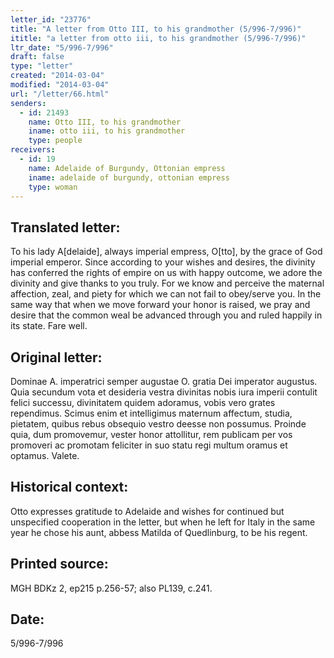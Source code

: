```yaml
---
letter_id: "23776"
title: "A letter from Otto III, to his grandmother (5/996-7/996)"
ititle: "a letter from otto iii, to his grandmother (5/996-7/996)"
ltr_date: "5/996-7/996"
draft: false
type: "letter"
created: "2014-03-04"
modified: "2014-03-04"
url: "/letter/66.html"
senders:
  - id: 21493
    name: Otto III, to his grandmother
    iname: otto iii, to his grandmother
    type: people
receivers:
  - id: 19
    name: Adelaide of Burgundy, Ottonian empress
    iname: adelaide of burgundy, ottonian empress
    type: woman
---
```

<h2> Translated letter:</h2>To his lady A[delaide], always imperial empress, O[tto], by the grace of God imperial emperor.
Since according to your wishes and desires, the divinity has conferred the rights of empire on us with happy outcome, we adore the divinity and give thanks to you truly.  For we know and perceive the maternal affection, zeal, and piety for which we can not fail to obey/serve you.  In the same way that when we move forward your honor is raised, we pray and desire that the common weal be advanced through you and ruled happily in its state.
Fare well.
<h2 class="mt-4"> Original letter:</h2>Dominae A. imperatrici semper augustae O. gratia Dei imperator augustus.
Quia secundum vota et desideria vestra divinitas nobis iura imperii contulit felici successu, divinitatem quidem adoramus, vobis vero grates rependimus. Scimus enim et intelligimus maternum affectum, studia, pietatem, quibus rebus obsequio vestro deesse non possumus. Proinde quia, dum promovemur, vester honor attollitur, rem publicam per vos promoveri ac promotam feliciter in suo statu regi multum oramus et optamus. Valete.
<h2 class="mt-4"> Historical context:</h2>Otto expresses gratitude to Adelaide and wishes for continued but unspecified cooperation in the letter, but when he left for Italy in the same year he chose his aunt, abbess Matilda of Quedlinburg, to be his regent.
<h2 class="mt-4"> Printed source:</h2>MGH BDKz 2, ep215 p.256-57; also PL139, c.241.
<h2 class="mt-4"> Date:</h2>5/996-7/996